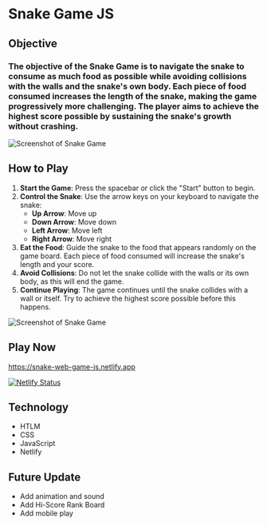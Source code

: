 # Snake Game JS

## Objective

### The objective of the Snake Game is to navigate the snake to consume as much food as possible while avoiding collisions with the walls and the snake's own body. Each piece of food consumed increases the length of the snake, making the game progressively more challenging. The player aims to achieve the highest score possible by sustaining the snake's growth without crashing.

![Screenshot of Snake Game](https://i.imgur.com/cUuAeCh.png)

## How to Play

1. **Start the Game**: Press the spacebar or click the "Start" button to begin.
2. **Control the Snake**: Use the arrow keys on your keyboard to navigate the snake:
   - **Up Arrow**: Move up
   - **Down Arrow**: Move down
   - **Left Arrow**: Move left
   - **Right Arrow**: Move right
3. **Eat the Food**: Guide the snake to the food that appears randomly on the game board. Each piece of food consumed will increase the snake's length and your score.
4. **Avoid Collisions**: Do not let the snake collide with the walls or its own body, as this will end the game.
5. **Continue Playing**: The game continues until the snake collides with a wall or itself. Try to achieve the highest score possible before this happens.

![Screenshot of Snake Game](https://i.imgur.com/A9cqLFK.png)

## Play Now

https://snake-web-game-js.netlify.app

[![Netlify Status](https://api.netlify.com/api/v1/badges/14dbe80b-9cfb-4803-a74a-70cf6a6d2652/deploy-status)](https://app.netlify.com/sites/snake-web-game-js/deploys)

## Technology

* HTLM
* CSS
* JavaScript
* Netlify

## Future Update

* Add animation and sound
* Add Hi-Score Rank Board
* Add mobile play

